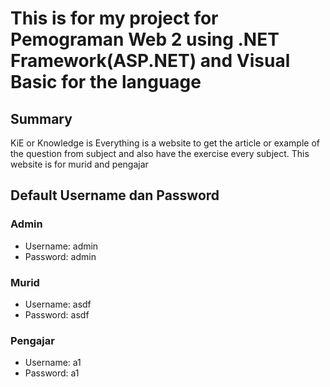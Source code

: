 # This is for my project for Pemograman Web 2 using .NET Framework(ASP.NET) and Visual Basic for the language

## Summary
KiE or Knowledge is Everything is a website to get the article or example of the question from subject and also have the exercise every subject. This website is for murid and pengajar

## Default Username dan Password

### Admin
- Username: admin
- Password: admin

### Murid
- Username: asdf
- Password: asdf

### Pengajar
- Username: a1
- Password: a1
